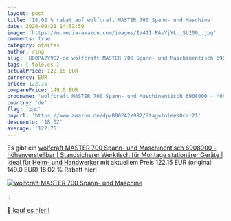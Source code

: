 ```yaml
---
layout: post
title: '18.02 % rabat auf wolfcraft MASTER 700 Spann- und Maschine'
date: 2020-09-21 14:52:59
image: 'https://m.media-amazon.com/images/I/41IrPAsYjYL._SL200_.jpg'
comments: true
category: ofertas
author: ring
slug: 'B00PA2Y982-de wolfcraft MASTER 700 Spann- und Maschinentisch 6908000 -...'
tags: [ tole.es ]
actualPrice: 122.15 EUR
currency: EUR
price: 122.15
comparePrice: 149.0 EUR
prodname: 'wolfcraft MASTER 700 Spann- und Maschinentisch 6908000 - höhenverstellbar | Standsicherer Werktisch für Montage stationärer Geräte | Ideal für Heim- und Handwerker'
country: 'de'
flag: '🇩🇪'
buyurl: 'https://www.amazon.de/dp/B00PA2Y982/?tag=tolees0ca-21'
descuento: '18.02'
average: '122.75'
---
```


Es gibt ein [wolfcraft MASTER 700 Spann- und Maschinentisch 6908000 - höhenverstellbar | Standsicherer Werktisch für Montage stationärer Geräte | Ideal für Heim- und Handwerker](https://www.amazon.de/dp/B00PA2Y982/?tag=tolees0ca-21) mit aktuellem Preis 122.15 EUR (original: 149.0 EUR) 18.02 % Rabatt hier:

[![wolfcraft MASTER 700 Spann- und Maschine](https://m.media-amazon.com/images/I/41IrPAsYjYL._SL200_.jpg)](https://www.amazon.de/dp/B00PA2Y982/?tag=tolees0ca-21)

ℹ️:


[🛒 kauf es hier!!](https://www.amazon.de/dp/B00PA2Y982/?tag=tolees0ca-21)
